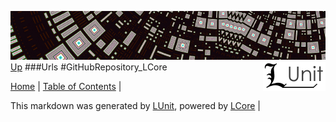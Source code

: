 ![](../Content/LUnit-banner-small.png "")
[<img align="right" src="../Content/LUnit-logo-small.png">](../../README.md)
[Up](Urls.md)
###Urls
#GitHubRepository_LCore

[Home](../../README.md) | [Table of Contents](../../TableOfContents.md) | 


This markdown was generated by [LUnit](https://github.com/CodeSingularity/LUnit), powered by [LCore](https://github.com/CodeSingularity/LCore) | 

